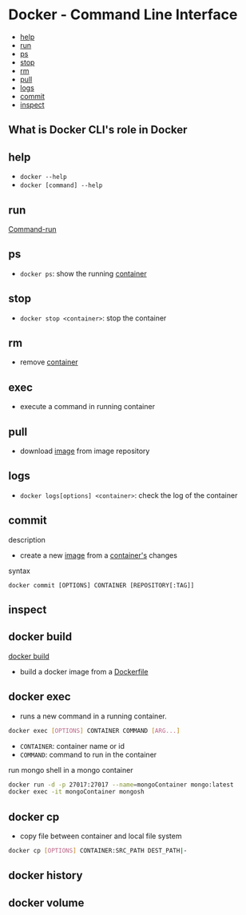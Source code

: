 # Docker - Command Line Interface

* [help](#help)
* [run](#run)
* [ps](#ps)
* [stop](#stop)
* [rm](#rm)
* [pull](#pull)
* [logs](#logs)
* [commit](#commit)
* [inspect](#inspect)

## What is Docker CLI's role in Docker

## help

- `docker --help`
- `docker [command] --help`

## run

[Command-run](docker-command-run.md)

## ps

- `docker ps`: show the running [container](docker-glossary.md#container)

## stop

- `docker stop <container>`: stop the container

## rm

- remove [container](docker-glossary.md#container)

## exec

- execute a command in running container

## pull

- download [image](docker-glossary.md#image) from image repository

## logs

- `docker logs[options] <container>`: check the log of the container

## commit

description

- create a new [image](docker-glossary.md#image) from a [container's](docker-glossary.md#glossary) changes

syntax

`docker commit [OPTIONS] CONTAINER [REPOSITORY[:TAG]]`

## inspect


## docker build

[docker build](docker-build.md)

- build a docker image from a [Dockerfile](docker-dockerfile.md)

## docker exec

- runs a new command in a running container.

```sh
docker exec [OPTIONS] CONTAINER COMMAND [ARG...]
```

- `CONTAINER`: container name or id
- `COMMAND`: command to run in the container

run mongo shell in a mongo container

```sh
docker run -d -p 27017:27017 --name=mongoContainer mongo:latest
docker exec -it mongoContainer mongosh
```

## docker cp

- copy file between container and local file system

```sh
docker cp [OPTIONS] CONTAINER:SRC_PATH DEST_PATH|-
```

## docker history

## docker volume


